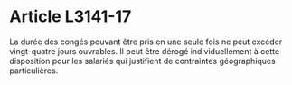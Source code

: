# Article L3141-17

La durée des congés pouvant être pris en une seule fois ne peut excéder vingt-quatre jours ouvrables. Il peut être dérogé individuellement à cette disposition pour les salariés qui justifient de contraintes géographiques particulières.
